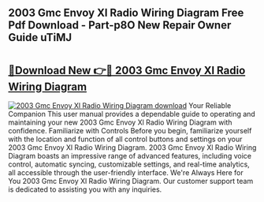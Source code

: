 ## 2003 Gmc Envoy Xl Radio Wiring Diagram Free Pdf Download - Part-p8O New Repair Owner Guide uTiMJ

# <h2><a href="http://dfiyug0.blite.top/?on=2003+Gmc+Envoy+Xl+Radio+Wiring+Diagram">🔗Download New 👉🔴 2003 Gmc Envoy Xl Radio Wiring Diagram</a></h2>

[![2003 Gmc Envoy Xl Radio Wiring Diagram download](https://i.imgur.com/lujVjoI.png)](http://dfiyug0.blite.top/?on=2003+Gmc+Envoy+Xl+Radio+Wiring+Diagram)
Your Reliable Companion This user manual provides a dependable guide to operating and maintaining your new 2003 Gmc Envoy Xl Radio Wiring Diagram with confidence. Familiarize with Controls Before you begin, familiarize yourself with the location and function of all control buttons and settings on your 2003 Gmc Envoy Xl Radio Wiring Diagram. 2003 Gmc Envoy Xl Radio Wiring Diagram boasts an impressive range of advanced features, including voice control, automatic syncing, customizable settings, and real-time analytics, all accessible through the user-friendly interface. We're Always Here for You 2003 Gmc Envoy Xl Radio Wiring Diagram. Our customer support team is dedicated to assisting you with any inquiries.
